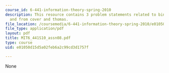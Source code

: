 ```yaml
---
course_id: 6-441-information-theory-spring-2010
description: This resource contains 3 problem statements related to binary detection
  and from cover and thomas.
file_location: /coursemedia/6-441-information-theory-spring-2010/e01050d15d5a02feb6a2c99cd3d1757f_MIT6_441S10_assn08.pdf
file_type: application/pdf
layout: pdf
title: MIT6_441S10_assn08.pdf
type: course
uid: e01050d15d5a02feb6a2c99cd3d1757f

---
```

None